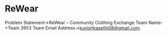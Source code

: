 # ReWear

Problem Statement->ReWear – Community Clothing Exchange
Team Name->Team 3953
Team Email Address->kunishkasethi08@gmail.com
